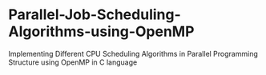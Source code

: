 # Parallel-Job-Scheduling-Algorithms-using-OpenMP
Implementing Different CPU Scheduling Algorithms in Parallel Programming Structure using OpenMP in C language
